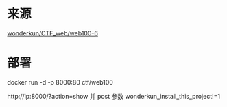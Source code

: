 # 来源
[wonderkun/CTF_web/web100-6](https://github.com/wonderkun/CTF_web/blob/master/web100-6)

# 部署
docker run -d -p 8000:80 ctf/web100

http://ip:8000/?action=show 并 post 参数 wonderkun_install_this_project!=1